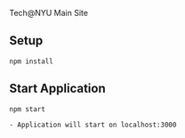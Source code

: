 Tech@NYU Main Site

Setup
---

```
npm install
```


Start Application
---

```
npm start

- Application will start on localhost:3000
```
